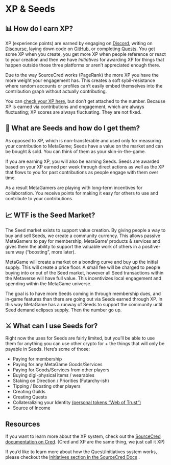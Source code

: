 ﻿# XP & Seeds

## 📊 How do I earn XP?

XP (experience points) are earned by engaging on [Discord](https://discord.gg/ZqdPP9b), writing on [Discourse](https://forum.metagame.wtf/), laying down code on [GitHub](https://github.com/metafam/), or completing [Quests](https://forum.metagame.wtf/c/quest/5/l/latest?board=default). You get some XP when you create, you get more XP when people reference or react to your creation and then we have _Initiatives_ for awarding XP for things that happen outside those three platforms or aren’t appreciated enough there.

Due to the way SourceCred works (PageRank) the more XP you have the more weight your engagement has. This creates a soft sybil-resistance where random accounts or profiles can’t easily embed themselves into the contribution graph without actually contributing.

You can [check your XP here](https://metafam.github.io/TheSource/timeline/@metagame/), but don’t get attached to the number. Because XP is earned via contributions and engagement, which are always fluctuating; XP scores are always fluctuating. They are not fixed.

## 🌱 What are Seeds and how do I get them?

As opposed to XP, which is non-transferable and used only for measuring your contribution to MetaGame; Seeds have a value on the market and can be bought & sold. You can think of them as your skin-in-the-game.

If you are earning XP, you will also be earning Seeds. Seeds are awarded based on your XP earned per week through direct actions as well as the XP that flows to you for past contributions as people engage with them over time.

As a result MetaGamers are playing with long-term incentives for collaboration. You receive points for making it easy for others to use and contribute to your contributions.

## 📈 WTF is the Seed Market?

The Seed market exists to support value creation. By giving people a way to buy and sell Seeds, we create a community currency. This allows passive MetaGamers to pay for membership, MetaGame’ products & services and gives them the ability to support the valuable work of others in a positive-sum way (“boosting”, more later).

MetaGame will create a market on a bonding curve and buy up the initial supply. This will create a price floor. A small fee will be charged to people buying into or out of the Seed market, however all Seed transactions within the Metaverse will have full value. This incentivizes local engagement and spending within the MetaGame universe.

The goal is to have more Seeds coming in through membership dues, and in-game features than there are going out via Seeds earned through XP. In this way MetaGame has a runway of Seeds to support the community until Seed demand eclipses supply. Then the number go up.

## ⚔️ What can I use Seeds for?

Right now the uses for Seeds are fairly limited, but you’ll be able to use them for anything you can use other crypto for + the things that will only be payable in Seeds. Here’s some of those:

-   Paying for membership
-   Paying for any MetaGame Goods/Services
-   Paying for Goods/Services from other players
-   Buying digi-physical items / wearables
-   Staking on Direction / Priorities (Futarchy-ish)
-   Tipping / Boosting other players
-   Creating Guilds
-   Creating Quests
-   Collateralizing your Identity [(personal tokens “Web of Trust”)](https://twitter.com/AdamScochran/status/1258053707322863623?s=20)
-   Source of Income
    

## Resources

If you want to learn more about the XP system, check out the [SourceCred documentation on Cred](https://sourcecred.io/docs/concepts/cred). (Cred and XP are the same thing, we just call it XP)

If you’d like to learn more about how the Quest/Initiatives system works, please checkout the [Initiatives section in the SourceCred Docs](https://sourcecred.io/docs/concepts/initiatives) .
